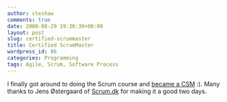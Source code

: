 ```yaml
---
author: steshaw
comments: true
date: 2008-08-29 19:30:39+00:00
layout: post
slug: certified-scrummaster
title: Certified ScrumMaster
wordpress_id: 86
categories: Programming
tags: Agile, Scrum, Software Process
---
```


I finally got around to doing the Scrum course and [became a CSM](http://www.scrumalliance.org/profiles/38923-steven-shaw) :). Many thanks to Jens Østergaard of [Scrum.dk](http://scrum.dk) for making it a good two days.
